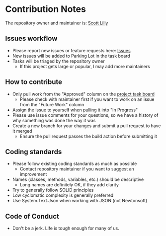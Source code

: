# Contribution Notes
The repository owner and maintainer is: [Scott Lilly](https://github.com/ScottLilly)

## Issues workflow
- Please report new issues or feature requests here: [Issues](https://github.com/LillySoftwareConsulting/Legba/issues)
- New issues will be added to Parking Lot in the task board
- Tasks will be triaged by the repository owner
  - If this project gets large or popular, I may add more maintainers
 
## How to contribute
- Only pull work from the "Approved" column on the [project task board](https://github.com/orgs/LillySoftwareConsulting/projects/2/views/1)
  - Please check with maintainer first if you want to work on an issue from the "Future Work" column
- Assign the issue to yourself when pulling it into "In Progress"
- Please use issue comments for your questions, so we have a history of why something was done the way it was
- Create a new branch for your changes and submit a pull request to have it merged
  - Ensure the pull request passes the build action before submitting it

## Coding standards
- Please follow existing coding standards as much as possible
  - Contact repository maintainer if you want to suggest an improvement
- Names (classes, methods, variables, etc.) should be descriptive
  - Long names are definitely OK, if they add clarity
- Try to generally follow SOLID principles
- Low cyclomatic complexity is generally preferred
- Use System.Text.Json when working with JSON (not Newtonsoft)

## Code of Conduct
- Don't be a jerk. Life is tough enough for many of us.
